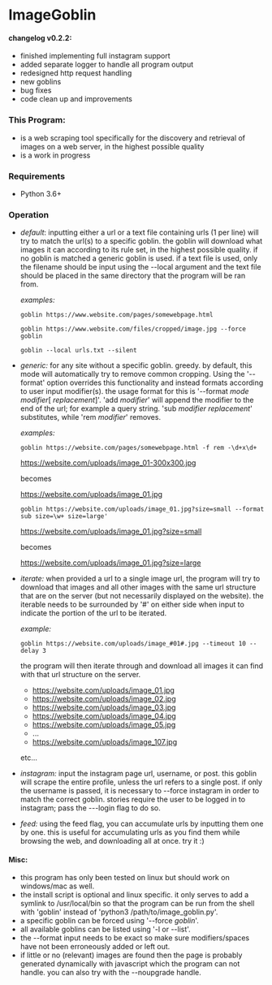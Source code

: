 # ImageGoblin

#### changelog v0.2.2:
+ finished implementing full instagram support
+ added separate logger to handle all program output
+ redesigned http request handling
+ new goblins
+ bug fixes
+ code clean up and improvements

### This Program:

+ is a web scraping tool specifically for the discovery and retrieval of images on a web server, in the highest possible quality
+ is a work in progress

### Requirements

+ Python 3.6+

### Operation

+ *default*: inputting either a url or a text file containing urls (1 per line) will try to match the url(s) to a specific goblin. the goblin will download what images it can according to its rule set, in the highest possible quality. if no goblin is matched a generic goblin is used. if a text file is used, only the filename should be input using the --local argument and the text file should be placed in the same directory that the program will be ran from.

  *examples:*

  ```
  goblin https://www.website.com/pages/somewebpage.html

  goblin https://www.website.com/files/cropped/image.jpg --force goblin

  goblin --local urls.txt --silent
  ```

+ *generic:* for any site without a specific goblin. greedy. by default, this mode will automatically try to remove common cropping. Using the '--format' option overrides this functionality and instead formats according to user input modifier(s). the usage format for this is '--format _mode_ _modifier_[ _replacement_]'. 'add _modifier_' will append the modifier to the end of the url; for example a query string. 'sub _modifier_ _replacement_' substitutes, while 'rem _modifier_' removes.

  *examples:*

  ```
  goblin https://website.com/pages/somewebpage.html -f rem -\d+x\d+
  ```

  https://website.com/uploads/image_01-300x300.jpg

  becomes

  https://website.com/uploads/image_01.jpg


  ```
  goblin https://website.com/uploads/image_01.jpg?size=small --format sub size=\w+ size=large'
  ```

  https://website.com/uploads/image_01.jpg?size=small

  becomes

  https://website.com/uploads/image_01.jpg?size=large

+ *iterate:* when provided a url to a single image url, the program will try to download that images and all other images with the same url structure that are on the server (but not necessarily displayed on the website). the iterable needs to be surrounded by '#' on either side when input to indicate the portion of the url to be iterated.

  *example:*

  ```
  goblin https://website.com/uploads/image_#01#.jpg --timeout 10 --delay 3
  ```

  the program will then iterate through and download all images it can find with that url structure on the server.

  * https://website.com/uploads/image_01.jpg
  * https://website.com/uploads/image_02.jpg
  * https://website.com/uploads/image_03.jpg
  * https://website.com/uploads/image_04.jpg
  * https://website.com/uploads/image_05.jpg
  * ...
  * https://website.com/uploads/image_107.jpg

  etc...

+ *instagram:* input the instagram page url, username, or post. this goblin will scrape the entire profile, unless the url refers to a single post. if only the username is passed, it is necessary to --force instagram in order to match the correct goblin. stories require the user to be logged in to instagram; pass the ---login flag to do so.

+ *feed:* using the feed flag, you can accumulate urls by inputting them one by one. this is useful for accumulating urls as you find them while browsing the web, and downloading all at once. try it :)

#### Misc:
  + this program has only been tested on linux but should work on windows/mac as well.
  + the install script is optional and linux specific. it only serves to add a symlink to /usr/local/bin so that the program can be run from the shell with 'goblin' instead of 'python3 /path/to/image_goblin.py'.
  + a specific goblin can be forced using '--force _goblin_'.
  + all available goblins can be listed using '-l or --list'.
  + the --format input needs to be exact so make sure modifiers/spaces have not been erroneously added or left out.
  + if little or no (relevant) images are found then the page is probably generated dynamically with javascript which the program can not handle. you can also try with the --noupgrade handle.

